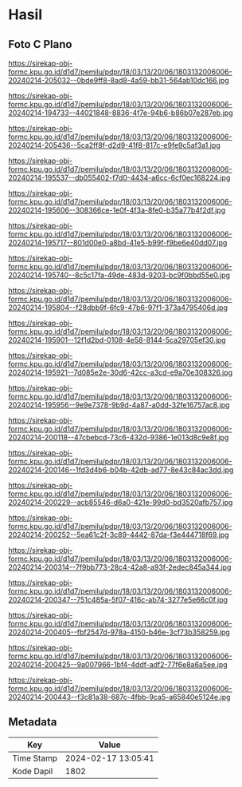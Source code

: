 # Hasil

## Foto C Plano

https://sirekap-obj-formc.kpu.go.id/d1d7/pemilu/pdpr/18/03/13/20/06/1803132006006-20240214-205032--0bde9ff8-8ad8-4a59-bb31-564ab10dc166.jpg

https://sirekap-obj-formc.kpu.go.id/d1d7/pemilu/pdpr/18/03/13/20/06/1803132006006-20240214-194733--44021848-8836-4f7e-94b6-b86b07e287eb.jpg

https://sirekap-obj-formc.kpu.go.id/d1d7/pemilu/pdpr/18/03/13/20/06/1803132006006-20240214-205436--5ca2ff8f-d2d9-41f8-817c-e9fe9c5af3a1.jpg

https://sirekap-obj-formc.kpu.go.id/d1d7/pemilu/pdpr/18/03/13/20/06/1803132006006-20240214-195537--db055402-f7d0-4434-a6cc-6cf0ec168224.jpg

https://sirekap-obj-formc.kpu.go.id/d1d7/pemilu/pdpr/18/03/13/20/06/1803132006006-20240214-195606--308366ce-1e0f-4f3a-8fe0-b35a77b4f2df.jpg

https://sirekap-obj-formc.kpu.go.id/d1d7/pemilu/pdpr/18/03/13/20/06/1803132006006-20240214-195717--801d00e0-a8bd-41e5-b99f-f9be6e40dd07.jpg

https://sirekap-obj-formc.kpu.go.id/d1d7/pemilu/pdpr/18/03/13/20/06/1803132006006-20240214-195740--8c5c17fa-49de-483d-9203-bc9f0bbd55e0.jpg

https://sirekap-obj-formc.kpu.go.id/d1d7/pemilu/pdpr/18/03/13/20/06/1803132006006-20240214-195804--f28dbb9f-6fc9-47b6-97f1-373a4795406d.jpg

https://sirekap-obj-formc.kpu.go.id/d1d7/pemilu/pdpr/18/03/13/20/06/1803132006006-20240214-195901--12f1d2bd-0108-4e58-8144-5ca29705ef30.jpg

https://sirekap-obj-formc.kpu.go.id/d1d7/pemilu/pdpr/18/03/13/20/06/1803132006006-20240214-195921--7d085e2e-30d6-42cc-a3cd-e9a70e308326.jpg

https://sirekap-obj-formc.kpu.go.id/d1d7/pemilu/pdpr/18/03/13/20/06/1803132006006-20240214-195956--9e9e7378-9b9d-4a87-a0dd-32fe16757ac8.jpg

https://sirekap-obj-formc.kpu.go.id/d1d7/pemilu/pdpr/18/03/13/20/06/1803132006006-20240214-200118--47cbebcd-73c6-432d-9386-1e013d8c9e8f.jpg

https://sirekap-obj-formc.kpu.go.id/d1d7/pemilu/pdpr/18/03/13/20/06/1803132006006-20240214-200146--1fd3d4b6-b04b-42db-ad77-8e43c84ac3dd.jpg

https://sirekap-obj-formc.kpu.go.id/d1d7/pemilu/pdpr/18/03/13/20/06/1803132006006-20240214-200229--acb85546-d6a0-421e-99d0-bd3520afb757.jpg

https://sirekap-obj-formc.kpu.go.id/d1d7/pemilu/pdpr/18/03/13/20/06/1803132006006-20240214-200252--5ea61c2f-3c89-4442-87da-f3e444718f69.jpg

https://sirekap-obj-formc.kpu.go.id/d1d7/pemilu/pdpr/18/03/13/20/06/1803132006006-20240214-200314--7f9bb773-28c4-42a8-a93f-2edec845a344.jpg

https://sirekap-obj-formc.kpu.go.id/d1d7/pemilu/pdpr/18/03/13/20/06/1803132006006-20240214-200347--751c485a-5f07-416c-ab74-3277e5e66c0f.jpg

https://sirekap-obj-formc.kpu.go.id/d1d7/pemilu/pdpr/18/03/13/20/06/1803132006006-20240214-200405--fbf2547d-978a-4150-b46e-3cf73b358259.jpg

https://sirekap-obj-formc.kpu.go.id/d1d7/pemilu/pdpr/18/03/13/20/06/1803132006006-20240214-200425--9a007966-1bf4-4ddf-adf2-77f6e8a6a5ee.jpg

https://sirekap-obj-formc.kpu.go.id/d1d7/pemilu/pdpr/18/03/13/20/06/1803132006006-20240214-200443--f3c81a38-687c-4fbb-9ca5-a65840e5124e.jpg


## Metadata

| Key        | Value               |
| ---------- | ------------------- |
| Time Stamp | 2024-02-17 13:05:41 |
| Kode Dapil | 1802                |



